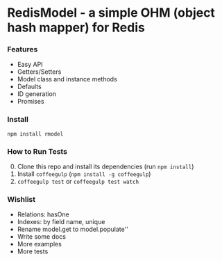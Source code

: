 # RedisModel - a simple OHM (object hash mapper) for Redis

### Features
- Easy API
- Getters/Setters
- Model class and instance methods
- Defaults
- ID generation
- Promises

### Install
`npm install rmodel`

### How to Run Tests
0. Clone this repo and install its dependencies (run `npm install`)
1. Install `coffeegulp` (`npm install -g coffeegulp`)
2. `coffeegulp test` or `coffeegulp test watch`

### Wishlist
- Relations: hasOne
- Indexes: by field name, unique
- Rename model.get to model.populate''
- Write some docs
- More examples
- More tests